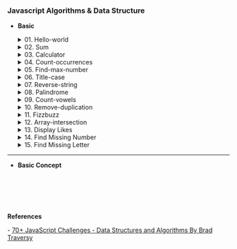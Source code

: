 ### Javascript Algorithms & Data Structure

-   <b>Basic</b>
    <details>
        <summary>01. Hello-world</summary>
          <p> &nbsp;&nbsp; Q: Write a function called `helloWorld` that returns a string of 'Hello World!'.</p>
          <br>
    </details>

    <details>
        <summary>02. Sum</summary>
          <p> &nbsp;&nbsp; Q: Write a function called getSum that takes in two numbers and returns the sum of those two numbers.</p>
          <br>
    </details>

    <details>
        <summary>03. Calculator</summary>
          <p> &nbsp;&nbsp; Q: Write a function called calculator that takes in 2 numbers and an operator and returns the result of the calculation.</p>
          <br>
    </details>

    <details>
        <summary>04. Count-occurrences</summary>
          <p> &nbsp;&nbsp; Q: Write a function called countOccurrences() that takes in a string and a character and returns the number of occurrences of that character in the string.</p>
          <br>
    </details>

    <details>
        <summary>05. Find-max-number</summary>
          <p> &nbsp;&nbsp; Q: Write a function called findMaxNumber that takes in an array of numbers and returns the largest number in the array.</p>
          <br>
    </details>

    <details>
        <summary>06. Title-case</summary>
          <p> &nbsp;&nbsp; Q: Write a function called titleCase that takes in a string and returns the string with the first letter of each word capitalized.</p>
          <br>
    </details>

    <details>
        <summary> 07. Reverse-string </summary>
          <p> &nbsp;&nbsp; Q: Write a function called `reverseString` that takes in a string and returns the reverse of that string.</p>
          <br>
    </details>

    <details>
        <summary>08. Palindrome</summary>
          <p> &nbsp;&nbsp; Q: Write a function called isPalindrome that takes in a string and returns true if the string is a palindrome and false if it is not.</p>
          <br>
    </details>

    <details>
        <summary>09. Count-vowels</summary>
          <p> &nbsp;&nbsp; Q: Write a function called countVowels that takes in a string and returns the number of vowels in the string.</p>
          <br>
    </details>

    <details>
        <summary>10. Remove-duplication</summary>
          <p> &nbsp;&nbsp;&nbsp; Q: Write a function called removeDuplicates that takes in an array and returns a new array with duplicates removed.</p>
          <br>
    </details>

    <details>
        <summary>11. Fizzbuzz</summary>
          <p> &nbsp;&nbsp;&nbsp; Q: write a function called fizzBuzzArray that takes in a number and returns an array. The array should contain all the numbers from 1 to the number passed in. However, if the number is divisible by 3, you should replace the number with "Fizz". If the number is divisible by 5, you should replace the number with "Buzz". If the number is divisible by both 3 and 5, you should replace the number with "FizzBuzz". <a href="1.basic/11.fizzbuzz.js" target="_blank"> [🚀 View Result] </a></p>
          <br>
    </details>

    <details>
        <summary>12. Array-intersection</summary>
          <p> &nbsp;&nbsp;&nbsp; Q: Write a function called arrayIntersection that takes in two arrays and returns an array containing the intersection of the two input arrays (i.e., the common elements that appear in both arrays). <a href="1.basic/12.array-intersection.js" target="_blank"> [🚀 View Result] </a></p>
          <br>
    </details>

    <details>
        <summary>13. Display Likes</summary>
          <p> &nbsp;&nbsp;&nbsp; Q: Write a function called displayLikes that takes in an array of names and returns a string of who likes the post.</p>
          <p>&nbsp;&nbsp;&nbsp; The function should return a string formatted as follows:</p>
          <p>&nbsp;&nbsp;&nbsp; If no one likes it, it should return 'no one likes this'</p>
          <p>&nbsp;&nbsp;&nbsp; If one person likes it, it should return '{name} likes this'</p>
          <p>&nbsp;&nbsp;&nbsp; If two people like it, it should return '{name1} and {name2} like this'</p>
          <p>&nbsp;&nbsp;&nbsp; If three people like it, it should return '{name1}, {name2} and {name3} like this'</p>
          <p>&nbsp;&nbsp;&nbsp; If more than three people like it, it should return '{name1}, {name2} and {x} others like this'.</p>  
          <a href="1.basic/13.display-likes.js" target="_blank"> &nbsp;&nbsp;&nbsp; [🚀 View Result] </a>
          <br>
    </details>

    <details>
        <summary>14. Find Missing Number</summary>
          <p> &nbsp;&nbsp;&nbsp; Q: Write a function called findMissingNumber that takes in an array of unique numbers from 1 to n (inclusive), where one number is missing. It should return the missing number. <a href="1.basic/14.find-missing-number.js" target="_blank"> [🚀 View Result] </a></p>
          <br>
    </details>

    <details>
        <summary>15. Find Missing Letter</summary>
          <p> &nbsp;&nbsp;&nbsp; Q: Write a function called findMissingLetter that takes in an array of consecutive (increasing) letters as input and returns the missing letter in the array. <a href="1.basic/15.find-missing-letter.js" target="_blank"> [🚀 View Result] </a></p>
          <br>
    </details>

---

-   <b>Basic Concept</b>
    <br>
    <br>
    <br>
    <br>
    <br>
    <br>

<p><b>References</b></p>
- <a href="https://learning.oreilly.com/course/70-javascript-challenges/9781835468814/">70+ JavaScript Challenges - Data Structures and Algorithms By Brad Traversy</a>
